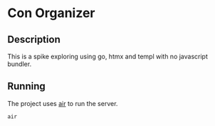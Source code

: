 # Con Organizer

## Description

This is a spike exploring using go, htmx and templ with no javascript bundler.

## Running

The project uses [air](https://github.com/cosmtrek/air) to run the server.

```bash
air
```
